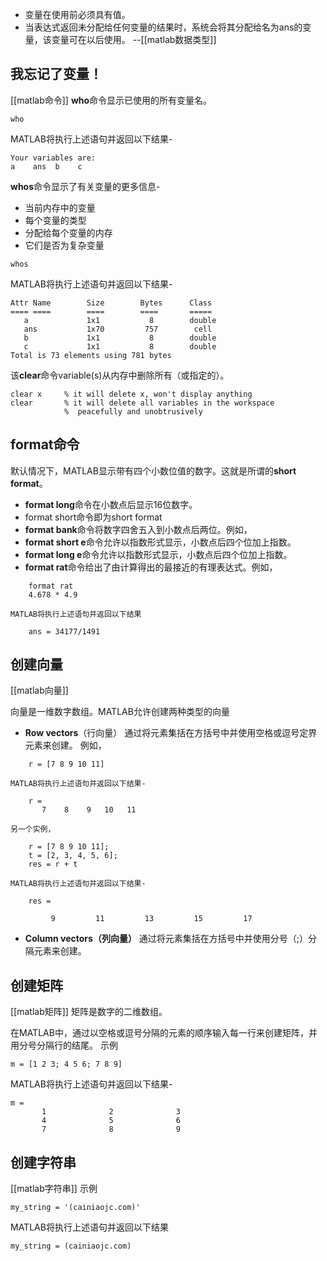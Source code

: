 - 变量在使用前必须具有值。
- 当表达式返回未分配给任何变量的结果时，系统会将其分配给名为ans的变量，该变量可在以后使用。
--[[matlab数据类型]]

## 我忘记了变量！

[[matlab命令]]
**who**命令显示已使用的所有变量名。

```
who
```
MATLAB将执行上述语句并返回以下结果-
```
Your variables are:
a    ans  b    c
```

**whos**命令显示了有关变量的更多信息-
- 当前内存中的变量
- 每个变量的类型
- 分配给每个变量的内存
- 它们是否为复杂变量
```
whos
```
MATLAB将执行上述语句并返回以下结果-
```
Attr Name        Size        Bytes      Class
==== ====        ====        ====       ===== 
   a             1x1           8        double
   ans           1x70         757        cell
   b             1x1           8        double
   c             1x1           8        double
Total is 73 elements using 781 bytes
```

该**clear**命令variable(s)从内存中删除所有（或指定的）。
```
clear x     % it will delete x, won't display anything
clear       % it will delete all variables in the workspace
            %  peacefully and unobtrusively
```

## format命令
默认情况下，MATLAB显示带有四个小数位值的数字。这就是所谓的**short format**。

- **format long**命令在小数点后显示16位数字。
- format short命令即为short format
- **format bank**命令将数字四舍五入到小数点后两位。例如，
- **format short e**命令允许以指数形式显示，小数点后四个位加上指数。
- **format long e**命令允许以指数形式显示，小数点后四个位加上指数。
- **format rat**命令给出了由计算得出的最接近的有理表达式。例如，
```
	format rat
	4.678 * 4.9
```
	MATLAB将执行上述语句并返回以下结果
```
	ans = 34177/1491
```

## 创建向量
[[matlab向量]]

向量是一维数字数组。MATLAB允许创建两种类型的向量
- **Row vectors**（行向量） 通过将元素集括在方括号中并使用空格或逗号定界元素来创建。
	例如，
```
	r = [7 8 9 10 11]
```
	MATLAB将执行上述语句并返回以下结果-
```
	r =
	   7    8    9   10   11

```
	另一个实例，
```
	r = [7 8 9 10 11];
	t = [2, 3, 4, 5, 6];
	res = r + t
```
	MATLAB将执行上述语句并返回以下结果-
```
	res =

         9         11         13         15         17
```

- **Column vectors（列向量）** 通过将元素集括在方括号中并使用分号（;）分隔元素来创建。

## 创建矩阵
[[matlab矩阵]]
矩阵是数字的二维数组。

在MATLAB中，通过以空格或逗号分隔的元素的顺序输入每一行来创建矩阵，并用分号分隔行的结尾。
示例
```
m = [1 2 3; 4 5 6; 7 8 9]
```
MATLAB将执行上述语句并返回以下结果-
```
m =
       1              2              3       
       4              5              6       
       7              8              9
```

## 创建字符串
[[matlab字符串]]
示例
```
my_string = '(cainiaojc.com)'
```
MATLAB将执行上述语句并返回以下结果
```
my_string = (cainiaojc.com)
```
